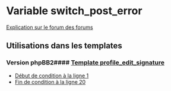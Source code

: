 # Variable switch_post_error
[Explication sur le forum des forums](http://forum.forumactif.com/t294113-listing-des-variables#switch_post_error)
## Utilisations dans les templates
### Version phpBB2#### [Template profile_edit_signature](subsilver/profile_edit_signature.md)
* [Début de condition à la ligne 1](../subsilver/profile_edit_signature.tpl#L1)
* [Fin de condition à la ligne 20](../subsilver/profile_edit_signature.tpl#L20)